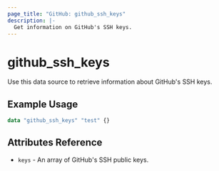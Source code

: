 ```yaml
---
page_title: "GitHub: github_ssh_keys"
description: |-
  Get information on GitHub's SSH keys.
---
```


# github_ssh_keys

Use this data source to retrieve information about GitHub's SSH keys.

## Example Usage

```terraform
data "github_ssh_keys" "test" {}
```

## Attributes Reference

* `keys` - An array of GitHub's SSH public keys.
